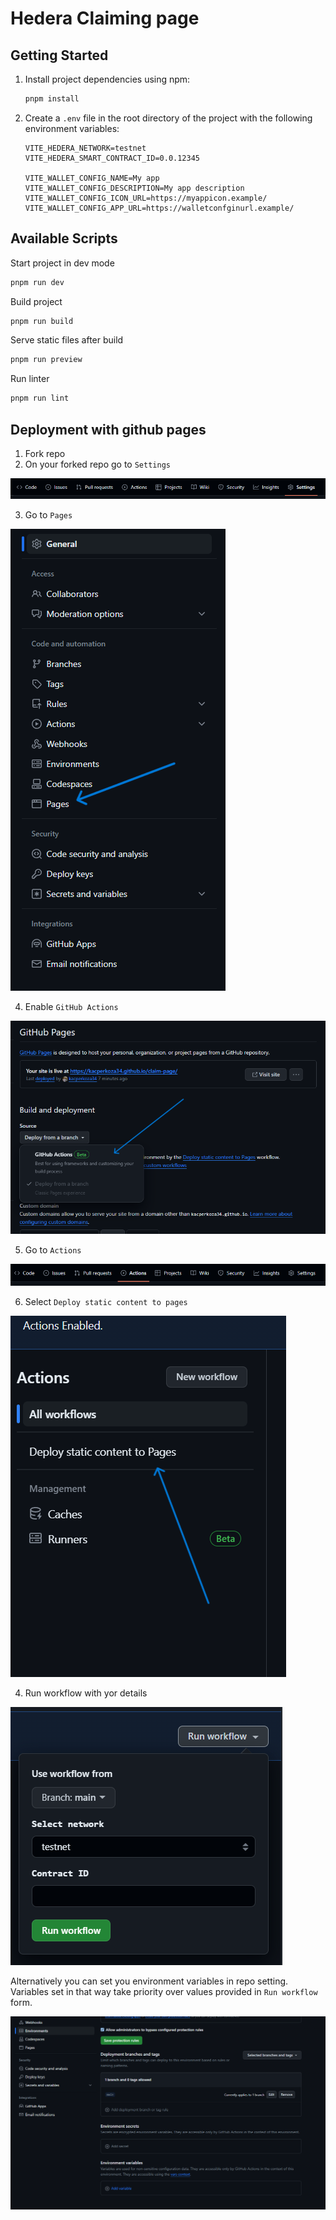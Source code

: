 # Hedera Claiming page

## Getting Started

1. Install project dependencies using npm:

   ```bash
   pnpm install
   ```

2. Create a `.env` file in the root directory of the project with the following environment variables:

   ```env
   VITE_HEDERA_NETWORK=testnet
   VITE_HEDERA_SMART_CONTRACT_ID=0.0.12345

   VITE_WALLET_CONFIG_NAME=My app
   VITE_WALLET_CONFIG_DESCRIPTION=My app description
   VITE_WALLET_CONFIG_ICON_URL=https://myappicon.example/
   VITE_WALLET_CONFIG_APP_URL=https://walletconfginurl.example/
   ```

## Available Scripts


Start project in dev mode
   ```bash
   pnpm run dev
   ```

Build project
   ```bash
   pnpm run build
   ```

Serve static files after build
   ```bash
   pnpm run preview
   ```

Run linter
   ```bash
   pnpm run lint
   ```

## Deployment with github pages

1. Fork repo 
2. On your forked repo go to `Settings` 

![Alt text](assets/image-4.png)

3. Go to `Pages`

![Alt text](assets/image-5.png)

4. Enable `GitHub Actions`

![Alt text](assets/image-6.png)

5. Go to `Actions`

![Alt text](assets/image-7.png)

6. Select `Deploy static content to pages`

![Alt text](assets/image-1.png)

4. Run workflow with yor details

![Alt text](assets/image-2.png)


Alternatively you can set you environment variables in repo setting. Variables set in that way take priority over values provided in `Run workflow` form.

![Alt text](assets/image-3.png)
